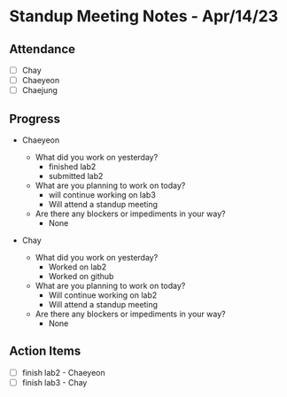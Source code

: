 # Standup Meeting Notes - Apr/14/23

## Attendance
- [ ] Chay
- [ ] Chaeyeon
- [ ] Chaejung

## Progress
- Chaeyeon 
  - What did you work on yesterday?
    - finished lab2
    - submitted lab2
  - What are you planning to work on today?
    - will continue working on lab3
    - Will attend a standup meeting
  - Are there any blockers or impediments in your way?
    - None

- Chay
  - What did you work on yesterday?
    - Worked on lab2
    - Worked on github
  - What are you planning to work on today?
    - Will continue working on lab2
    - Will attend a standup meeting 
  - Are there any blockers or impediments in your way?
    - None

## Action Items
- [ ] finish lab2 - Chaeyeon
- [ ] finish lab3 - Chay
